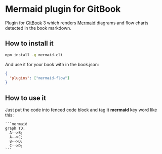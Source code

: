 # Mermaid plugin for GitBook

Plugin for [GitBook](https://github.com/GitbookIO/gitbook) 3 which renders [Mermaid](https://github.com/knsv/mermaid) diagrams and flow charts detected in the book markdown.

## How to install it

```bash
npm install -g mermaid.cli
```

And use it for your book with in the book.json:

```json
{
  "plugins": ["mermaid-flow"]
}
```

## How to use it

Just put the code into fenced code block and tag it **mermaid** key word like this:

    ```mermaid
    graph TD;
      A-->B;
      A-->C;
      B-->D;
      C-->D;
    ```

